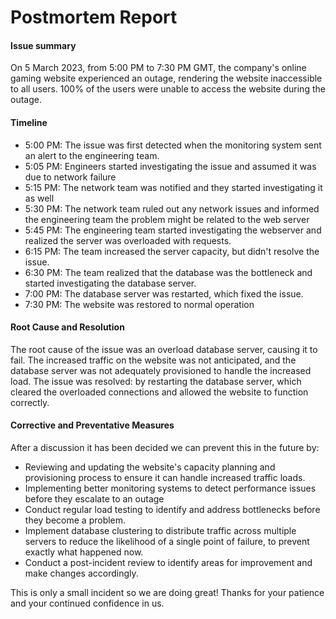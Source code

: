 # Postmortem Report
#### Issue summary
On 5 March 2023, from 5:00 PM to 7:30 PM GMT, the company's online gaming website experienced an outage, rendering the website inaccessible to all users. 100% of the users were unable to access the website during the outage.

#### Timeline
* 5:00 PM: The issue was first detected when the monitoring system sent an alert to the engineering team.
* 5:05 PM: Engineers started investigating the issue and assumed it was due to network failure
* 5:15 PM: The network team was notified and they started investigating it as well
* 5:30 PM: The network team ruled out any network issues and informed the engineering team the problem might be related to the web server
* 5:45 PM: The engineering team started investigating the webserver and realized the server was overloaded with requests.
* 6:15 PM: The team increased the server capacity, but didn't resolve the issue.
* 6:30 PM: The team realized that the database was the bottleneck and started investigating the database server.
* 7:00 PM: The database server was restarted, which fixed the issue.
* 7:30 PM: The website was restored to normal operation


#### Root Cause and Resolution
> 
The root cause of the issue was an overload database server, causing it to fail. The increased traffic on the website was not anticipated, and the database server was not adequately provisioned to handle the increased load. The issue was resolved:  by restarting the database server, which cleared the overloaded connections and allowed the website to function correctly.


#### Corrective and Preventative Measures
After a discussion it has been decided we can prevent this in the future by:
* Reviewing and updating the website's capacity planning and provisioning process to ensure it can handle increased traffic loads.
* Implementing better monitoring systems to detect performance issues before they escalate to an outage
* Conduct regular load testing to identify and address bottlenecks before they become a problem.
* Implement database clustering to distribute traffic across multiple servers to reduce the likelihood of a single point of failure, to prevent exactly what happened now.
* Conduct a post-incident review to identify areas for improvement and make changes accordingly.

This is only a small incident so we are doing great! Thanks for your patience and your continued confidence in us.
